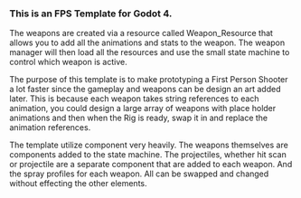 ### This is an FPS Template for Godot 4. 

The weapons are created via a resource called Weapon_Resource that allows you to add all the animations and stats to the weapon. The weapon manager will then load all the resources and use the small state machine to control which weapon is active.

The purpose of this template is to make prototyping a First Person Shooter a lot faster since the gameplay and weapons can be design an art added later. This is because each weapon takes string references to each animation, you could design a large array of weapons with place holder animations and then when the Rig is ready, swap it in and replace the animation references.

The template utilize component very heavily. The weapons themselves are components added to the state machine. The projectiles, whether hit scan or projectile are a separate component that are added to each weapon. And the spray profiles for each weapon. All can be swapped and changed without effecting the other elements.
